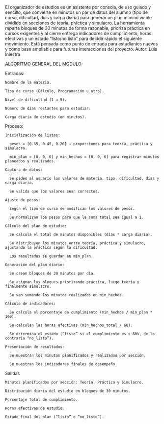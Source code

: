 El organizador de estudios es un asistente por consola, de uso guiado y sencillo, que convierte en minutos un par de datos del alumno (tipo de curso, dificultad, días y carga diaria) para generar un plan mínimo viable dividido en secciones de teoría, práctica y simulacro. La herramienta reparte bloques de 30 minutos de forma razonable, prioriza práctica en cursos exigentes y al cierre entrega indicadores de cumplimiento, horas efectivas y un estado “listo/no listo” para decidir rápido el siguiente movimiento. Está pensada como punto de entrada para estudiantes nuevos y como base ampliable para futuras interacciones del proyecto. Autor: Luis Iniestra

ALGORITMO GENERAL DEL MODULO:

  Entradas:

    Nombre de la materia.

    Tipo de curso (Cálculo, Programación u otro).

    Nivel de dificultad (1 a 5).

    Número de días restantes para estudiar.

    Carga diaria de estudio (en minutos).

  Proceso:

    Inicialización de listas:

      pesos = [0.35, 0.45, 0.20] → proporciones para teoría, práctica y simulacro.
  
      min_plan = [0, 0, 0] y min_hechos = [0, 0, 0] para registrar minutos planeados y realizados.

    Captura de datos:

      Se piden al usuario los valores de materia, tipo, dificultad, días y carga diaria.

      Se valida que los valores sean correctos.

    Ajuste de pesos:

      Según el tipo de curso se modifican los valores de pesos.

      Se normalizan los pesos para que la suma total sea igual a 1.

    Cálculo del plan de estudio:

      Se calcula el total de minutos disponibles (días * carga diaria).

      Se distribuyen los minutos entre teoría, práctica y simulacro, ajustando la práctica según la dificultad.

      Los resultados se guardan en min_plan.

    Generación del plan diario:

      Se crean bloques de 30 minutos por día.

      Se asignan los bloques priorizando práctica, luego teoría y finalmente simulacro.

      Se van sumando los minutos realizados en min_hechos.

    Cálculo de indicadores:

      Se calcula el porcentaje de cumplimiento (min_hechos / min_plan * 100).

      Se calculan las horas efectivas (min_hechos_total / 60).

      Se determina el estado (“listo” si el cumplimiento es ≥ 80%, de lo contrario “no_listo”).

    Presentación de resultados:

      Se muestran los minutos planificados y realizados por sección.

      Se muestran los indicadores finales de desempeño.

  Salidas

    Minutos planificados por sección: Teoría, Práctica y Simulacro.

    Distribución diaria del estudio en bloques de 30 minutos.

    Porcentaje total de cumplimiento.

    Horas efectivas de estudio.

    Estado final del plan (“listo” o “no_listo”).
